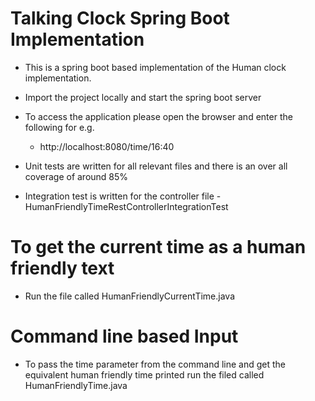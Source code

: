 # Talking Clock Spring Boot Implementation

- This is a spring boot based implementation of the Human clock 
implementation. 

- Import the project locally and start the spring boot server
- To access the application please open the browser and enter
the following for e.g.
  - http://localhost:8080/time/16:40
- Unit tests are written for all relevant files and there is an
over all coverage of around 85%
- Integration test is written for the controller file - HumanFriendlyTimeRestControllerIntegrationTest

# To get the current time as a human friendly text
- Run the file called HumanFriendlyCurrentTime.java

# Command line based Input
- To pass the time parameter from the command line and get the equivalent
human friendly time printed run the filed called HumanFriendlyTime.java

